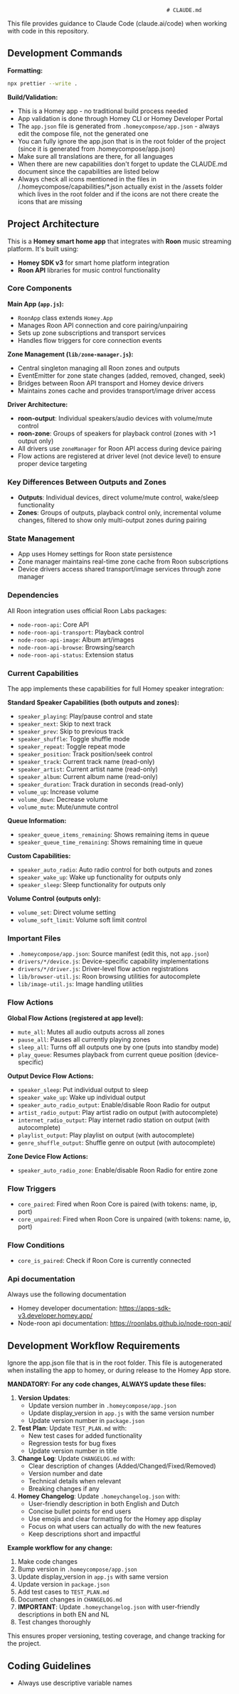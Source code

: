                                                       # CLAUDE.md

This file provides guidance to Claude Code (claude.ai/code) when working with code in this repository.

## Development Commands

**Formatting:**

```bash
npx prettier --write .
```

**Build/Validation:**

- This is a Homey app - no traditional build process needed
- App validation is done through Homey CLI or Homey Developer Portal
- The `app.json` file is generated from `.homeycompose/app.json` - always edit the compose file, not the generated one
- You can fully ignore the app.json that is in the root folder of the project (since it is generated from .homeycompose/app.json)
- Make sure all translations are there, for all languages
- When there are new capabilities don't forget to update the CLAUDE.md document since the capabilities are listed below
- Always check all icons mentioned in the files in /.homeycompose/capabilities/\*.json actually exist in the /assets folder which lives in the root folder and if the icons are not there create the icons that are missing

## Project Architecture

This is a **Homey smart home app** that integrates with **Roon** music streaming platform. It's built using:

- **Homey SDK v3** for smart home platform integration
- **Roon API** libraries for music control functionality

### Core Components

**Main App (`app.js`):**

- `RoonApp` class extends `Homey.App`
- Manages Roon API connection and core pairing/unpairing
- Sets up zone subscriptions and transport services
- Handles flow triggers for core connection events

**Zone Management (`lib/zone-manager.js`):**

- Central singleton managing all Roon zones and outputs
- EventEmitter for zone state changes (added, removed, changed, seek)
- Bridges between Roon API transport and Homey device drivers
- Maintains zones cache and provides transport/image driver access

**Driver Architecture:**

- **roon-output**: Individual speakers/audio devices with volume/mute control
- **roon-zone**: Groups of speakers for playback control (zones with >1 output only)
- All drivers use `zoneManager` for Roon API access during device pairing
- Flow actions are registered at driver level (not device level) to ensure proper device targeting

### Key Differences Between Outputs and Zones

- **Outputs**: Individual devices, direct volume/mute control, wake/sleep functionality
- **Zones**: Groups of outputs, playback control only, incremental volume changes, filtered to show only multi-output zones during pairing

### State Management

- App uses Homey settings for Roon state persistence
- Zone manager maintains real-time zone cache from Roon subscriptions
- Device drivers access shared transport/image services through zone manager

### Dependencies

All Roon integration uses official Roon Labs packages:

- `node-roon-api`: Core API
- `node-roon-api-transport`: Playback control
- `node-roon-api-image`: Album art/images
- `node-roon-api-browse`: Browsing/search
- `node-roon-api-status`: Extension status

### Current Capabilities

The app implements these capabilities for full Homey speaker integration:

**Standard Speaker Capabilities (both outputs and zones):**

- `speaker_playing`: Play/pause control and state
- `speaker_next`: Skip to next track
- `speaker_prev`: Skip to previous track
- `speaker_shuffle`: Toggle shuffle mode
- `speaker_repeat`: Toggle repeat mode
- `speaker_position`: Track position/seek control
- `speaker_track`: Current track name (read-only)
- `speaker_artist`: Current artist name (read-only)
- `speaker_album`: Current album name (read-only)
- `speaker_duration`: Track duration in seconds (read-only)
- `volume_up`: Increase volume
- `volume_down`: Decrease volume
- `volume_mute`: Mute/unmute control

**Queue Information:**

- `speaker_queue_items_remaining`: Shows remaining items in queue
- `speaker_queue_time_remaining`: Shows remaining time in queue

**Custom Capabilities:**

- `speaker_auto_radio`: Auto radio control for both outputs and zones
- `speaker_wake_up`: Wake up functionality for outputs only
- `speaker_sleep`: Sleep functionality for outputs only

**Volume Control (outputs only):**

- `volume_set`: Direct volume setting
- `volume_soft_limit`: Volume soft limit control

### Important Files

- `.homeycompose/app.json`: Source manifest (edit this, not `app.json`)
- `drivers/*/device.js`: Device-specific capability implementations
- `drivers/*/driver.js`: Driver-level flow action registrations
- `lib/browser-util.js`: Roon browsing utilities for autocomplete
- `lib/image-util.js`: Image handling utilities

### Flow Actions

**Global Flow Actions (registered at app level):**

- `mute_all`: Mutes all audio outputs across all zones
- `pause_all`: Pauses all currently playing zones
- `sleep_all`: Turns off all outputs one by one (puts into standby mode)
- `play_queue`: Resumes playback from current queue position (device-specific)

**Output Device Flow Actions:**

- `speaker_sleep`: Put individual output to sleep
- `speaker_wake_up`: Wake up individual output
- `speaker_auto_radio_output`: Enable/disable Roon Radio for output
- `artist_radio_output`: Play artist radio on output (with autocomplete)
- `internet_radio_output`: Play internet radio station on output (with autocomplete)
- `playlist_output`: Play playlist on output (with autocomplete)
- `genre_shuffle_output`: Shuffle genre on output (with autocomplete)

**Zone Device Flow Actions:**

- `speaker_auto_radio_zone`: Enable/disable Roon Radio for entire zone

### Flow Triggers

- `core_paired`: Fired when Roon Core is paired (with tokens: name, ip, port)
- `core_unpaired`: Fired when Roon Core is unpaired (with tokens: name, ip, port)

### Flow Conditions

- `core_is_paired`: Check if Roon Core is currently connected

### Api documentation

Always use the following documentation

- Homey developer documentation: https://apps-sdk-v3.developer.homey.app/
- Node-roon api documentation: https://roonlabs.github.io/node-roon-api/

## Development Workflow Requirements

Ignore the app.json file that is in the root folder. This file is autogenerated when installing the app to homey, or during release to the Homey App store.

**MANDATORY: For any code changes, ALWAYS update these files:**

1. **Version Updates**:
   - Update version number in `.homeycompose/app.json`
   - Update display_version in `app.js` with the same version number
   - Update version number in `package.json`
2. **Test Plan**: Update `TEST_PLAN.md` with:
   - New test cases for added functionality
   - Regression tests for bug fixes
   - Update version number in title
3. **Change Log**: Update `CHANGELOG.md` with:
   - Clear description of changes (Added/Changed/Fixed/Removed)
   - Version number and date
   - Technical details when relevant
   - Breaking changes if any
4. **Homey Changelog**: Update `.homeychangelog.json` with:
   - User-friendly description in both English and Dutch
   - Concise bullet points for end users
   - Use emojis and clear formatting for the Homey app display
   - Focus on what users can actually do with the new features
   - Keep descriptions short and impactful

**Example workflow for any change:**

1. Make code changes
2. Bump version in `.homeycompose/app.json`
3. Update display_version in `app.js` with same version
4. Update version in `package.json`
5. Add test cases to `TEST_PLAN.md`
6. Document changes in `CHANGELOG.md`
7. **IMPORTANT**: Update `.homeychangelog.json` with user-friendly descriptions in both EN and NL
8. Test changes thoroughly

This ensures proper versioning, testing coverage, and change tracking for the project.

## Coding Guidelines

- Always use descriptive variable names
